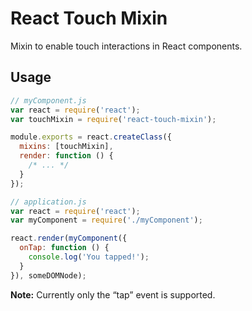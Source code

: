 # React Touch Mixin

Mixin to enable touch interactions in React components.

## Usage

```js
// myComponent.js
var react = require('react');
var touchMixin = require('react-touch-mixin');

module.exports = react.createClass({
  mixins: [touchMixin],
  render: function () {
    /* ... */
  }
});

// application.js
var react = require('react');
var myComponent = require('./myComponent');

react.render(myComponent({
  onTap: function () {
    console.log('You tapped!');
  }
}), someDOMNode);

```

**Note:** Currently only the “tap” event is supported.
